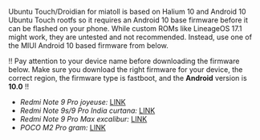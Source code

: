 Ubuntu Touch/Droidian for miatoll is based on Halium 10 and Android 10 Ubuntu Touch rootfs so it requires an Android 10 base firmware before it can be flashed on your phone.
While custom ROMs like LineageOS 17.1 might work, they are untested and not recommended. Instead, use one of the MIUI Android 10 based firmware from below.


!! Pay attention to your device name before downloading the firmware below. Make sure you download the right firmware for your device, the correct region, the firmware type is fastboot, and the **Android** version is **10.0** !!

- *Redmi Note 9 Pro joyeuse:* [LINK](https://xiaomifirmwareupdater.com/archive/miui/joyeuse/)
- *Redmi Note 9s/9 Pro India curtana:* [LINK](https://xiaomifirmwareupdater.com/archive/miui/curtana)
- *Redmi Note 9 Pro Max excalibur:* [LINK](https://xiaomifirmwareupdater.com/archive/miui/excalibur/)
- *POCO M2 Pro gram:* [LINK](https://xiaomifirmwareupdater.com/archive/miui/gram/)
